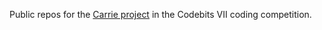 Public repos for the [Carrie project](https://codebits.eu/intra/s/project/487) in the Codebits VII coding competition.
